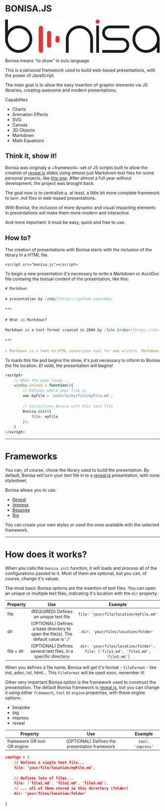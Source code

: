 # BONISA.JS

![Bonisa Logo](./media/img/logo/svg/logo-full.svg)

Bonisa means "to show" in zulu language.

This is a personal framework used to build web-based presentations, with the power of JavaScript.

The main goal is to allow the easy insertion of graphic elements via JS libraries, creating awesome and modern presentations. 

Capabilites

* Charts
* Animation Effects
* SVG
* Canvas
* 3D Objects
* Markdown
* Math Equations

## Think it, show it!

Bonisa was originaly a ~framework~ set of JS scripts  built to allow the creation of [reveal.js](https://github.com/hakimel/reveal.js/) slides using _almost_ just Markdown text files for some personal projects, like [this one](https://zmdy.github.io/africa-perceptions/). After almost a full year without development, the project was brought back.

The goal now is to centralize a, at least, a little bit more complete framework to turn .md files in web-based presentations.

With Bonisa, the inclusion of more dynamic and visual impacting elements in presentations will make them more modern and interactive.

And more important: it must be easy, quick and free to use.

## How to?

The creation of presentations with Bonisa starts with the inclusion of the library in a HTML file.

```
<script src="bonisa.js"></script>
```

To begin a new presentation it's necessary to write a Markdown or AsciiDoc file containig the textual content of the presentation, like this:

```markdown
# Markdown

A presentation by [zmdy](https://github.com/zmdy)

***

# What is Markdown?

Markdown is a text format created in 2004 by [John Gruber](https://daringfireball.net/projects/markdown/).

***

> Markdown is a text-to-HTML conversion tool for web writers. Markdown allows you to write using an easy-to-read, easy-to-write plain text format, then convert it to structurally valid XHTML (or HTML). (...) The overriding design goal for Markdown’s formatting syntax is to make it as readable as possible. *John Gruber*
```

To loads this file and begins the show, it's just necessary to inform to Bonisa the file location. _Et voilà_, the presentation will begins!

```html
<script>
	// When the page loads...
	window.onload = function(){
		// Defines where your file is
		var myFile = 'path/to/my/file/myFile.md';
		
		// Initializes Bonisa with this text file
		Bonisa.init({
			file: myFile
		});
	}
</script>
```

***

# Frameworks

You can, of course, chose the library used to build the presentation.  By default, Bonisa will turn your text file in to a [reveal.js](https://github.com/hakimel/reveal.js/) presentation, with none stylesheet.

Bonisa allows you to use:

* [Reveal](https://github.com/hakimel/reveal.js/)
* [Impress](https://github.com/impress/impress.js/)
* [Bespoke](https://github.com/bespokejs/bespoke)
* [Big](https://github.com/tmcw/big)

You can create your own styles or used the ones available with the selected framework.

***

# How does it works?

When you calls the `bonisa.init` function, it will loads and process all of the configurations passed to it. Most of them are optional, but you can, of course, change it's values.

The most basic Bonisa options are the insertion of text files. You can open an unique or multiple text files, indicating it's location with the `dir` property.

| Property | Use | Example |
| --- | :---: | :---: |
| file | (REQUIRED) Defines an unique text file | `file: 'your/file/location/myFile.md'`|
| dir | (OPTIONAL) Defines a base directory to open the file(s). The default value is './' | `dir: 'your/files/location/folder'` |
| file + dir | (OPTIONAL) Defines several text files, in a specific directory | `dir: 'your/files/location/folder', file: ['file1.md', 'file2.md', 'file3.md']`|

When you defines a file name, Bonisa will get it's format - `fileFormat` - like md, adoc, txt, html... This `fileFormat` will be used soon, remember it!

Other very important Bonisa option is the framework used to construct the presentation.  The default Bonisa framework is [reveal.js](https://github.com/hakimel/reveal.js/), but you can change it using either `framework`, `tool` or `engine` properties, with these engine options:

* bespoke
* big
* impress
* reveal

| Property | Use | Example |
| --- | :---: | :---: |
| framework OR tool OR engine | (OPTIONAL) Defines the presentation framework | `tool: 'impress'`|



```json
configs = {
	// Defines a single text file...
	file: 'your/file/location/myFile.md',
	
	// Defines lots of files...
 	file: ['file1.md', 'file2.md', 'file3.md'],
	// ... all of them stored in this directory (folder)
	dir: 'your/files/location/folder'
					 
}

```